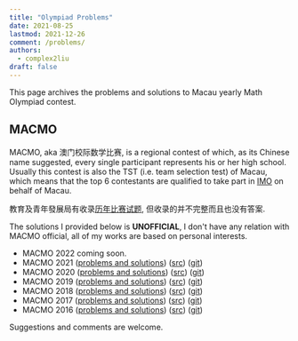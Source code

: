 ```yaml
---
title: "Olympiad Problems"
date: 2021-08-25
lastmod: 2021-12-26
comment: /problems/
authors:
  - complex2liu
draft: false
---
```


This page archives the problems and solutions to Macau yearly Math Olympiad
contest.

## MACMO

MACMO, aka 澳门校际数学比赛, is a regional contest of which,
as its Chinese name suggested, every single participant represents his or her high school.
Usually this contest is also the TST (i.e. team selection test) of Macau,
which means that the top 6 contestants are qualified to take part in
[IMO](https://www.imo-official.org/) on behalf of Macau.

教育及青年發展局有收录[历年比赛试题](https://www.dsedj.gov.mo/cre/science/comp/info.html),
但收录的并不完整而且也没有答案.


The solutions I provided below is **UNOFFICIAL**,
I don't have any relation with MACMO official,
all of my works are based on personal interests.

- MACMO 2022 coming soon.
- MACMO 2021 (<a href="./sols-2021.pdf">problems and solutions</a>)
(<a href="./sols-2021.tar.gz">src</a>)
([git](https://github.com/complex2-liu/macau-olympiad/tree/main/contest-2021/))
- MACMO 2020 (<a href="./sols-2020.pdf">problems and solutions</a>)
(<a href="./sols-2020.tar.gz">src</a>)
([git](https://github.com/complex2-liu/macau-olympiad/tree/main/contest-2020/))
- MACMO 2019 (<a href="./sols-2019.pdf">problems and solutions</a>)
(<a href="./sols-2019.tar.gz">src</a>)
([git](https://github.com/complex2-liu/macau-olympiad/tree/main/contest-2019/))
- MACMO 2018 (<a href="./sols-2018.pdf">problems and solutions</a>)
(<a href="./sols-2018.tar.gz">src</a>)
([git](https://github.com/complex2-liu/macau-olympiad/tree/main/contest-2018/))
- MACMO 2017 (<a href="./sols-2017.pdf">problems and solutions</a>)
(<a href="./sols-2017.tar.gz">src</a>)
([git](https://github.com/complex2-liu/macau-olympiad/tree/main/contest-2017/))
- MACMO 2016 (<a href="./sols-2016.pdf">problems and solutions</a>)
(<a href="./sols-2016.tar.gz">src</a>)
([git](https://github.com/complex2-liu/macau-olympiad/tree/main/contest-2016/))

Suggestions and comments are welcome.
